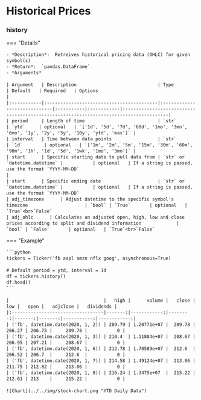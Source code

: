 # Historical Prices

### **history**

=== "Details"

    - *Description*:  Retreives historical pricing data (OHLC) for given symbol(s)
    - *Return*:  `pandas.DataFrame`
    - *Arguments*

    | Argument   | Description                              | Type                         | Default   | Required   | Options                                                                               |
    |:-----------|:-----------------------------------------|:-----------------------------|:----------|:-----------|:--------------------------------------------------------------------------------------|
    | period     | Length of time                           | `str`                        | `ytd`     | optional   | `['1d', '5d', '7d', '60d', '1mo', '3mo', '6mo', '1y', '2y', '5y', '10y', 'ytd', 'max']` |
    | interval   | Time between data points                 | `str`                        | `1d`        | optional   | `['1m', '2m', '5m', '15m', '30m', '60m', '90m', '1h', '1d', '5d', '1wk', '1mo', '3mo']` |
    | start      | Specific starting date to pull data from | `str` or `datetime.datetime` |           | optional   | If a string is passed, use the format `YYYY-MM-DD`                                                                                      |
    | start      | Specific ending date                     | `str` or `datetime.datetime` |           | optional   | If a string is passed, use the format `YYYY-MM-DD`
    | adj_timezone      | Adjust datetime to the specific symbol's timezone                     | `bool` | `True`       | optional   | `True`<br>`False`
    | adj_ohlc      | Calculates an adjusted open, high, low and close prices according to split and dividend information             | `bool` | `False`       | optional   | `True`<br>`False`

=== "Example"

    ```python
    tickers = Ticker('fb aapl amzn nflx goog', asynchronous=True)
    
    # Default period = ytd, interval = 1d
    df = tickers.history()
    df.head()
    ```

    |                                   |   high |      volume |   close |    low |   open |   adjclose |   dividends |
    |:----------------------------------|-------:|------------:|--------:|-------:|-------:|-----------:|------------:|
    | ('fb', datetime.date(2020, 1, 2)) | 209.79 | 1.20771e+07 |  209.78 | 206.27 | 206.75 |     209.78 |           0 |
    | ('fb', datetime.date(2020, 1, 3)) | 210.4  | 1.11884e+07 |  208.67 | 206.95 | 207.21 |     208.67 |           0 |
    | ('fb', datetime.date(2020, 1, 6)) | 212.78 | 1.70589e+07 |  212.6  | 206.52 | 206.7  |     212.6  |           0 |
    | ('fb', datetime.date(2020, 1, 7)) | 214.58 | 1.49124e+07 |  213.06 | 211.75 | 212.82 |     213.06 |           0 |
    | ('fb', datetime.date(2020, 1, 8)) | 216.24 | 1.3475e+07  |  215.22 | 212.61 | 213    |     215.22 |           0 |

    ![Chart](../../img/stock-chart.png "YTD Daily Data")